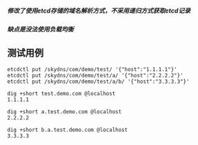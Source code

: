 ##### 修改了使用etcd存储的域名解析方式，不采用递归方式获取etcd记录
##### 缺点是没法使用负载均衡


测试用例
----------------------------------------------------------------

```
etcdctl put /skydns/com/demo/test/ '{"host":"1.1.1.1"}'  
etcdctl put /skydns/com/demo/test/a/ '{"host":"2.2.2.2"}'  
etcdctl put /skydns/com/demo/test/a/b/ '{"host":"3.3.3.3"}'  
```

```
dig +short test.demo.com @localhost  
1.1.1.1

dig +short a.test.demo.com @localhost  
2.2.2.2

dig +short b.a.test.demo.com @localhost  
3.3.3.3
```
